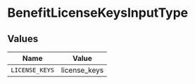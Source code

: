 # BenefitLicenseKeysInputType


## Values

| Name           | Value          |
| -------------- | -------------- |
| `LICENSE_KEYS` | license_keys   |